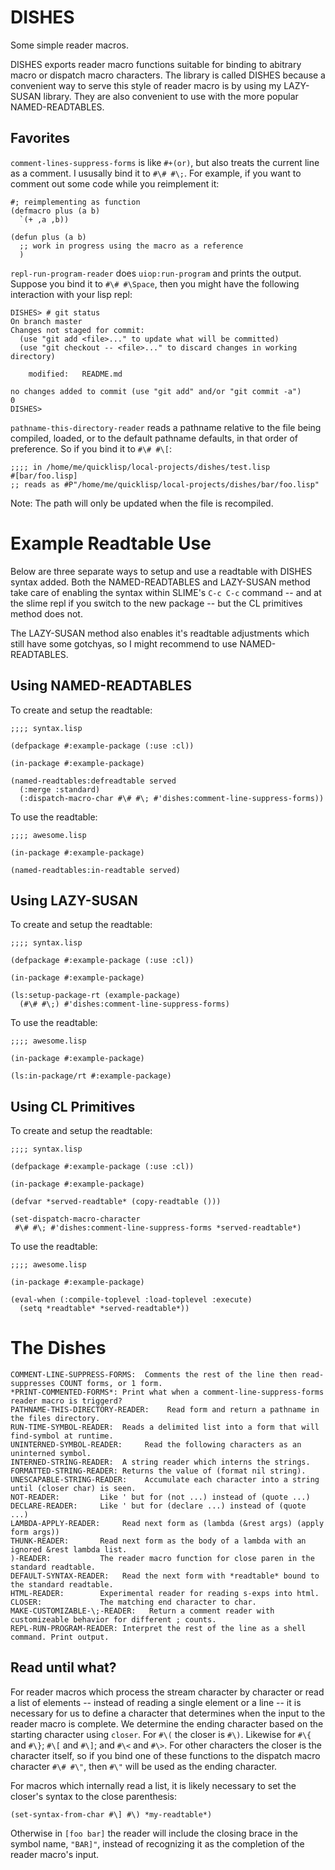 DISHES
======

Some simple reader macros.

DISHES exports reader macro functions suitable for binding to abitrary
macro or dispatch macro characters. The library is called DISHES
because a convenient way to serve this style of reader macro is by
using my LAZY-SUSAN library. They are also convenient to use with the
more popular NAMED-READTABLES.

Favorites
---------

`comment-lines-suppress-forms` is like `#+(or)`, but also treats the
current line as a comment. I ususally bind it to `#\# #\;`. For
example, if you want to comment out some code while you reimplement
it:

    #; reimplementing as function
    (defmacro plus (a b)
      `(+ ,a ,b))

    (defun plus (a b)
      ;; work in progress using the macro as a reference
      )

`repl-run-program-reader` does `uiop:run-program` and prints the
output. Suppose you bind it to `#\# #\Space`, then you might have the
following interaction with your lisp repl:

    DISHES> # git status
    On branch master
    Changes not staged for commit:
      (use "git add <file>..." to update what will be committed)
      (use "git checkout -- <file>..." to discard changes in working directory)

	    modified:   README.md

    no changes added to commit (use "git add" and/or "git commit -a")
    0
    DISHES>

`pathname-this-directory-reader` reads a pathname relative to the file
being compiled, loaded, or to the default pathname defaults, in that
order of preference. So if you bind it to `#\# #\[`:

    ;;;; in /home/me/quicklisp/local-projects/dishes/test.lisp
    #[bar/foo.lisp]
    ;; reads as #P"/home/me/quicklisp/local-projects/dishes/bar/foo.lisp"

Note: The path will only be updated when the file is recompiled.

Example Readtable Use
=====================

Below are three separate ways to setup and use a readtable with DISHES
syntax added. Both the NAMED-READTABLES and LAZY-SUSAN method take
care of enabling the syntax within SLIME's `C-c C-c` command -- and at
the slime repl if you switch to the new package -- but the CL
primitives method does not.

The LAZY-SUSAN method also enables it's readtable adjustments which
still have some gotchyas, so I might recommend to use
NAMED-READTABLES.

Using NAMED-READTABLES
----------------------

To create and setup the readtable:

    ;;;; syntax.lisp

    (defpackage #:example-package (:use :cl))

    (in-package #:example-package)

    (named-readtables:defreadtable served
      (:merge :standard)
      (:dispatch-macro-char #\# #\; #'dishes:comment-line-suppress-forms))

To use the readtable:

    ;;;; awesome.lisp

    (in-package #:example-package)

    (named-readtables:in-readtable served)

Using LAZY-SUSAN
----------------

To create and setup the readtable:

    ;;;; syntax.lisp

    (defpackage #:example-package (:use :cl))

    (in-package #:example-package)

    (ls:setup-package-rt (example-package)
      (#\# #\;) #'dishes:comment-line-suppress-forms)

To use the readtable:

    ;;;; awesome.lisp

    (in-package #:example-package)

    (ls:in-package/rt #:example-package)

Using CL Primitives
-------------------

To create and setup the readtable:

    ;;;; syntax.lisp

    (defpackage #:example-package (:use :cl))

    (in-package #:example-package)

    (defvar *served-readtable* (copy-readtable ()))

    (set-dispatch-macro-character
     #\# #\; #'dishes:comment-line-suppress-forms *served-readtable*)

To use the readtable:

    ;;;; awesome.lisp

    (in-package #:example-package)

    (eval-when (:compile-toplevel :load-toplevel :execute)
      (setq *readtable* *served-readtable*))

The Dishes
==========

    COMMENT-LINE-SUPPRESS-FORMS:  Comments the rest of the line then read-suppresses COUNT forms, or 1 form.
    *PRINT-COMMENTED-FORMS*: Print what when a comment-line-suppress-forms reader macro is triggerd?
    PATHNAME-THIS-DIRECTORY-READER:    Read form and return a pathname in the files directory.
    RUN-TIME-SYMBOL-READER:  Reads a delimited list into a form that will find-symbol at runtime.
    UNINTERNED-SYMBOL-READER:     Read the following characters as an uninterned symbol.
    INTERNED-STRING-READER:  A string reader which interns the strings.
    FORMATTED-STRING-READER: Returns the value of (format nil string).
    UNESCAPABLE-STRING-READER:    Accumulate each character into a string until (closer char) is seen.
    NOT-READER:         Like ' but for (not ...) instead of (quote ...)
    DECLARE-READER:     Like ' but for (declare ...) instead of (quote ...)
    LAMBDA-APPLY-READER:     Read next form as (lambda (&rest args) (apply form args))
    THUNK-READER:       Read next form as the body of a lambda with an ignored &rest lambda list.
    )-READER:           The reader macro function for close paren in the standard readtable.
    DEFAULT-SYNTAX-READER:   Read the next form with *readtable* bound to the standard readtable.
    HTML-READER:        Experimental reader for reading s-exps into html.
    CLOSER:             The matching end character to char.
    MAKE-CUSTOMIZABLE-\;-READER:   Return a comment reader with customizeable behavior for different ; counts.
    REPL-RUN-PROGRAM-READER: Interpret the rest of the line as a shell command. Print output.

Read until what?
----------------

For reader macros which process the stream character by character or
read a list of elements -- instead of reading a single element or a
line -- it is necessary for us to define a character that determines
when the input to the reader macro is complete. We determine the
ending character based on the starting character using `closer`. For
`#\(` the closer is `#\)`. Likewise for `#\{` and `#\}`; `#\[` and
`#\]`; and `#\<` and `#\>`. For other characters the closer is the
character itself, so if you bind one of these functions to the
dispatch macro character `#\# #\"`, then `#\"` will be used as the
ending character.

For macros which internally read a list, it is likely necessary to set
the closer's syntax to the close parenthesis:

    (set-syntax-from-char #\] #\) *my-readtable*)

Otherwise in `[foo bar]` the reader will include the closing brace in
the symbol name, `"BAR]"`, instead of recognizing it as the completion
of the reader macro's input.
